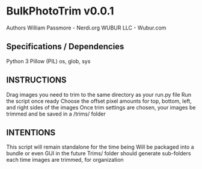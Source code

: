 # BulkPhotoTrim v0.0.1
Authors
William Passmore - Nerdi.org
WUBUR LLC - Wubur.com

## Specifications / Dependencies
Python 3 
Pillow (PIL)
os, glob, sys

## INSTRUCTIONS
Drag images you need to trim to the same directory as your run.py file
Run the script once ready
Choose the offset pixel amounts for top, bottom, left, and right sides of the images
Once trim settings are chosen, your images be trimmed and be saved in a /trims/ folder

## INTENTIONS
This script will remain standalone for the time being
Will be packaged into a bundle or even GUI in the future
Trims/ folder should generate sub-folders each time images are trimmed, for organization

